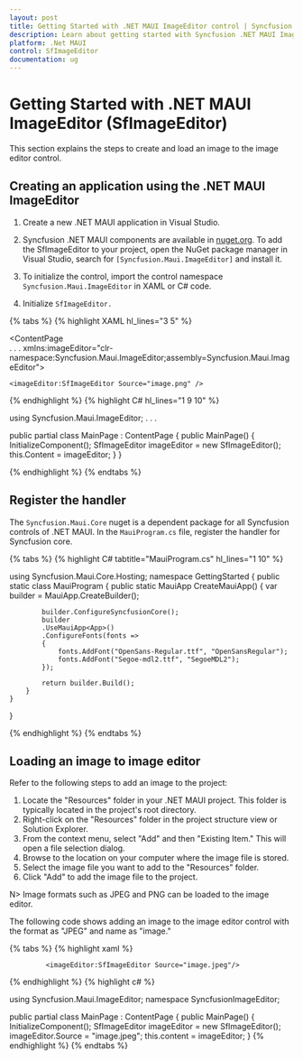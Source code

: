 ```yaml
---
layout: post
title: Getting Started with .NET MAUI ImageEditor control | Syncfusion
description: Learn about getting started with Syncfusion .NET MAUI ImageEditor(SfImageEditor) control.
platform: .Net MAUI
control: SfImageEditor
documentation: ug
---
```


# Getting Started with .NET MAUI ImageEditor (SfImageEditor)

This section explains the steps to create and load an image to the image editor control.

## Creating an application using the .NET MAUI ImageEditor

1. Create a new .NET MAUI application in Visual Studio.

2. Syncfusion .NET MAUI components are available in [nuget.org](https://www.nuget.org/). To add the SfImageEditor to your project, open the NuGet package manager in Visual Studio, search for `[Syncfusion.Maui.ImageEditor]` and install it.

3. To initialize the control, import the control namespace `Syncfusion.Maui.ImageEditor` in XAML or C# code.

4. Initialize `SfImageEditor.`

{% tabs %}
{% highlight XAML hl_lines="3 5" %}

<ContentPage   
    . . .
    xmlns:imageEditor="clr-namespace:Syncfusion.Maui.ImageEditor;assembly=Syncfusion.Maui.ImageEditor">

    <imageEditor:SfImageEditor Source="image.png" />
</ContentPage>

{% endhighlight %}
{% highlight C# hl_lines="1 9 10" %}

using Syncfusion.Maui.ImageEditor;
. . .

public partial class MainPage : ContentPage
{
    public MainPage()
    {
        InitializeComponent();
        SfImageEditor imageEditor = new SfImageEditor();
        this.Content = imageEditor;
    }
}

{% endhighlight %}
{% endtabs %}

## Register the handler

The `Syncfusion.Maui.Core` nuget is a dependent package for all Syncfusion controls of .NET MAUI. In the `MauiProgram.cs` file, register the handler for Syncfusion core.

{% tabs %}
{% highlight C# tabtitle="MauiProgram.cs" hl_lines="1 10" %}

using Syncfusion.Maui.Core.Hosting;
namespace GettingStarted
{
    public static class MauiProgram
    {
        public static MauiApp CreateMauiApp()
        {
            var builder = MauiApp.CreateBuilder();

            builder.ConfigureSyncfusionCore();
            builder
            .UseMauiApp<App>()
            .ConfigureFonts(fonts =>
            {
                fonts.AddFont("OpenSans-Regular.ttf", "OpenSansRegular");
                fonts.AddFont("Segoe-mdl2.ttf", "SegoeMDL2");
            });

            return builder.Build();
        }
    }
}

{% endhighlight %}
{% endtabs %}

## Loading an image to image editor

Refer to the following steps to add an image to the project:

1. Locate the "Resources" folder in your .NET MAUI project. This folder is typically located in the project's root directory.
2. Right-click on the "Resources" folder in the project structure view or Solution Explorer.
3. From the context menu, select "Add" and then "Existing Item." This will open a file selection dialog.
4. Browse to the location on your computer where the image file is stored.
5. Select the image file you want to add to the "Resources" folder.
6. Click "Add" to add the image file to the project.

N> Image formats such as JPEG and PNG can be loaded to the image editor.

The following code shows adding an image to the image editor control with the format as "JPEG" and name as "image."

{% tabs %}
{% highlight xaml %}

<ContentPage xmlns="http://schemas.microsoft.com/dotnet/2021/maui"
             xmlns:x="http://schemas.microsoft.com/winfx/2009/xaml"
             xmlns:imageEditor="clr-namespace:Syncfusion.Maui.ImageEditor;assembly=Syncfusion.Maui.ImageEditor"
             x:Class="Syncfusion.MainPage">

             <imageEditor:SfImageEditor Source="image.jpeg"/>
</ContentPage>

{% endhighlight %}
{% highlight c# %}

using Syncfusion.Maui.ImageEditor;
namespace SyncfusionImageEditor;

public partial class MainPage : ContentPage
{
	public MainPage()
	{
		InitializeComponent();
        SfImageEditor imageEditor = new SfImageEditor();
        imageEditor.Source = "image.jpeg";
        this.content = imageEditor;
    }
{% endhighlight %}
{% endtabs %}